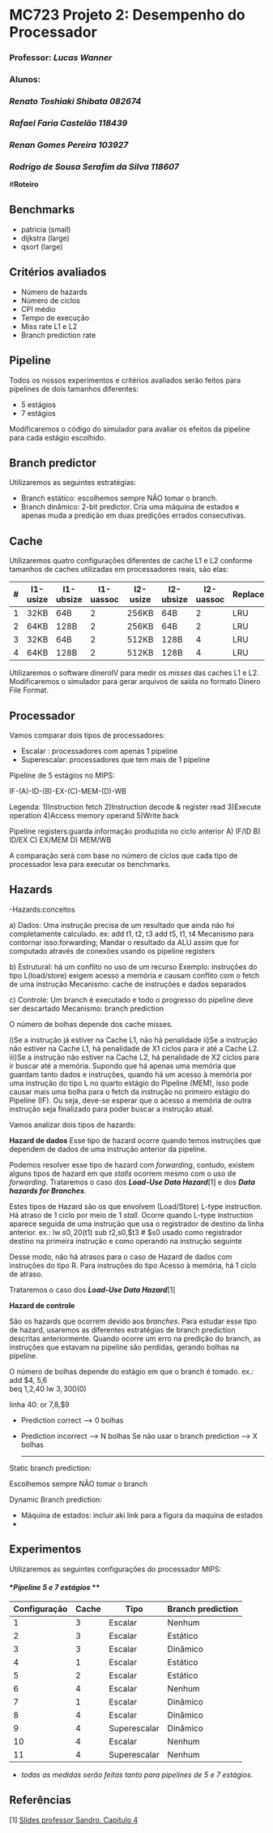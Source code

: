 
 **MC723 Projeto 2: Desempenho do Processador**  
=====

###  **Professor**: *Lucas Wanner* 
###  **Alunos**:
### 	*Renato Toshiaki Shibata* *082674* 
### *Rafael Faria Castelão* *118439*
### *Renan Gomes Pereira* *103927*
### *Rodrigo de Sousa Serafim da Silva* *118607*


#**Roteiro**

## **Benchmarks**
*	patricia (small)
* dijkstra (large)
* qsort (large)

## **Critérios avaliados**
*	Número de hazards
*	Número de ciclos
*   CPI médio
*	Tempo de execução
*	Miss rate L1 e L2
*	Branch prediction rate


## **Pipeline**

Todos os nossos experimentos e critérios avaliados serão feitos para pipelines de dois tamanhos diferentes:

* 5 estágios
* 7 estágios

Modificaremos o código do simulador para avaliar os efeitos da pipeline para cada estágio escolhido.


## **Branch predictor**

Utilizaremos as seguintes estratégias:

* Branch estático: escolhemos sempre NÃO tomar o branch.
* Branch dinâmico: 2-bit predictor. Cria uma máquina de estados e apenas muda a predição em duas predições errados consecutivas.

## **Cache**
Utilizaremos quatro configurações diferentes de cache L1 e L2 conforme tamanhos de caches utilizadas em processadores reais, são elas:


| # | l1-usize | l1-ubsize | l1-uassoc | l2-usize | l2-ubsize | l2-uassoc | Replacement |
|---|----------|-----------|-----------|----------|-----------|-----------|-------------|
| 1 | 32KB     | 64B       | 2         | 256KB    | 64B       | 2         | LRU         |
| 2 | 64KB     | 128B      | 2         | 256KB    | 64B       | 2         | LRU         |
| 3 | 32KB     | 64B       | 2         | 512KB    | 128B      | 4         | LRU         |
| 4 | 64KB     | 128B      | 2         | 512KB    | 128B      | 4         | LRU         |


Utilizaremos o software dineroIV para medir os *misses* das caches L1 e L2. Modificaremos o simulador para gerar arquivos de saída no formato Dinero File Format.

## **Processador**
Vamos comparar dois tipos de processadores:

* Escalar : processadores com apenas 1 pipeline
* Superescalar: processadores que tem mais de 1 pipeline

Pipeline de 5 estágios no MIPS: 

IF-(A)-ID-(B)-EX-(C)-MEM-(D)-WB

Legenda:
1)Instruction fetch
2)Instruction decode & register read
3)Execute operation 
4)Access memory operand
5)Write back

Pipeline registers:guarda informação produzida no ciclo anterior
A) IF/ID
B) ID/EX
C) EX/MEM
D) MEM/WB


A comparação será com base no número de ciclos que cada tipo de processador leva para executar os benchmarks.


## **Hazards**

-Hazards:conceitos

  a) Dados: Uma instrução precisa de um resultado que ainda não foi completamente calculado. ex:
  add t1, t2, t3
  add t5, t1, t4
  Mecanismo para contornar isso:forwarding; 
  Mandar o resultado da ALU assim que for computado através de conexões usando os pipeline registers
  
  b) Estrutural: há um conflito no uso de um recurso
  	Exemplo: instruções do tipo L(load/store) exigem acesso a memória e causam conflito com o fetch de uma instrução
  Mecanismo: cache de instruções e dados separados
  
  c) Controle: Um branch é executado e todo o progresso do pipeline deve ser descartado
  Mecanismo: branch prediction
  
  
  O número de bolhas depende dos cache misses.
  
  i)Se a instrução já estiver na Cache L1, não há penalidade
  ii)Se a instrução não estiver na Cache L1, há penalidade de X1 ciclos para ir até a Cache L2.
  iii)Se a instrução não estiver na Cache L2, há penalidade de X2 ciclos para ir buscar até a memória.
  Supondo que há apenas uma memória que guardam tanto dados e instruções, quando há um acesso à memória por uma instrução do tipo L no quarto estágio do Pipeline (MEM), isso pode causar mais uma bolha para o fetch da instrução no primeiro estágio do Pipeline (IF).
  Ou seja, deve-se esperar que o acesso a memória de outra instrução seja finalizado para poder buscar a instrução atual.
  
Vamos analizar dois tipos de hazards:

**Hazard de dados**
Esse tipo de hazard ocorre quando temos instruções que dependem de dados de uma instrução anterior da pipeline. 

Podemos resolver esse tipo de hazard com *forwarding*, contudo, existem alguns tipos de hazard em que *stalls* ocorrem mesmo com o uso de *forwarding*. Trataremos o caso dos ***Load-Use Data Hazard***[1] e dos ***Data hazards for Branches***.

Estes tipos de Hazard são os que envolvem (Load/Store) L-type instruction. Há atraso de 1 ciclo por meio de 1 *stall*. Ocorre quando L-type instruction aparece seguida de uma instrução que usa o registrador de destino da linha anterior.
  		ex.: 	lw $s0, 20($t1)
  			    sub $t2,$s0,$t3
  			     # $s0 usado como registrador destino na primeira instrução e como operando na instrução seguinte 

Desse modo, não há atrasos para o caso de Hazard de dados com instruções do tipo R.
Para instruções do tipo Acesso à memória, há 1 ciclo de atraso.
  	
Trataremos o caso dos ***Load-Use Data Hazard***[1] 

**Hazard de controle**

São os hazards que ocorrem devido aos *branches*. Para estudar esse tipo de hazard, usaremos as diferentes estratégias de branch prediction descritas anteriormente. Quando ocorre um erro na predição do branch, as instruções que estavam na pipeline são perdidas, gerando bolhas na pipeline.

O número de bolhas depende do estágio em que o branch é tomado.
ex.:      add $4, $5 ,$6  
          beq $1,$2,40
          lw $3,300($0)

linha 40: or $7,$8,$9

- Prediction correct --> 0 bolhas
- Prediction incorrect --> N bolhas
Se não usar o branch prediction --> X bolhas 

	--------------------------------------

Static branch prediction:

Escolhemos sempre NÃO tomar o branch

Dynamic Branch prediction:

- Máquina de estados:
incluir aki link para a figura da maquina de estados
- 
## **Experimentos**

Utilizaremos as seguintes configurações do processador MIPS:

#### **Pipeline 5 e 7 estágios* **

| Configuração | Cache | Tipo         | Branch prediction |
|--------------|-------|--------------|-------------------|
| 1            | 3     | Escalar      | Nenhum            |
| 2            | 3     | Escalar      | Estático          |
| 3            | 3     | Escalar      | Dinâmico          |
| 4            | 1     | Escalar      | Estático          |
| 5            | 2     | Escalar      | Estático          |
| 6            | 4     | Escalar      | Nenhum            |
| 7            | 1     | Escalar      | Dinâmico          |
| 8            | 4     | Escalar      | Dinâmico          |
| 9            | 4     | Superescalar | Dinâmico          |
| 10           | 4     | Escalar      | Nenhum            |
| 11           | 4     | Superescalar | Nenhum            |

* *todas as medidas  serão feitas tanto para pipelines de 5 e 7 estágios.*

	
	

	




## **Referências**
[1] [Slides professor Sandro. Capítulo 4](http://www.ic.unicamp.br/~sandro/cursos/mc722/2s2014/slides/Chapter_04.pdf)
